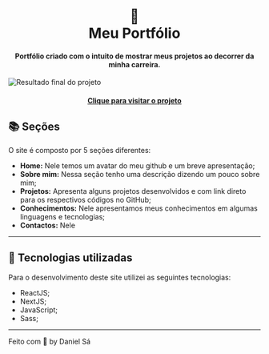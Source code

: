 <h1 align="center">
  📰<br>Meu Portfólio
</h1>

<h4 align="center">
  Portfólio criado com o intuito de mostrar meus projetos ao decorrer da minha carreira.
</h4>

![Resultado final do projeto](https://github.com/danieljvsa/portfolio/assets/image/portfolio.PNG)

<h4 align="center"><a href="https://danieljvsa.vercel.app/">Clique para visitar o projeto</a></h4>

## 📚 Seções
O site é composto por 5 seções diferentes:

- **Home:** Nele temos um avatar do meu github e um breve apresentação;
- **Sobre mim:** Nessa seção tenho uma descrição dizendo um pouco sobre mim;
- **Projetos:** Apresenta alguns projetos desenvolvidos e com link direto para os respectivos códigos no GitHub;
- **Conhecimentos:** Nele apresentamos meus conhecimentos em algumas linguagens e tecnologias;
- **Contactos:** Nele
---

## 💼 Tecnologias utilizadas
Para o desenvolvimento deste site utilizei as seguintes tecnologias:

- ReactJS;
- NextJS;
- JavaScript;
- Sass;

---

Feito com 💜 by Daniel Sá 

